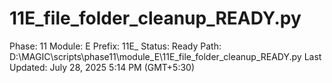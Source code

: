 # 11E_file_folder_cleanup_READY.py

Phase: 11
Module: E
Prefix: 11E_
Status: Ready
Path: D:\MAGIC\scripts\phase11\module_E\11E_file_folder_cleanup_READY.py
Last Updated: July 28, 2025 5:14 PM (GMT+5:30)
